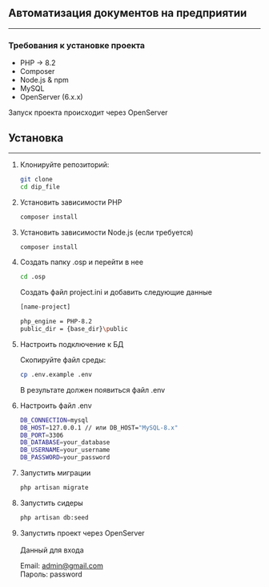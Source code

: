 ## Автоматизация документов на предприятии 

--- 


### Требования к установке проекта 
- PHP -> 8.2
- Composer
- Node.js & npm
- MySQL
- OpenServer (6.x.x)


Запуск проекта происходит через OpenServer


## Установка

---

1. Клонируйте репозиторий:

   ```bash
   git clone 
   cd dip_file
   ```

2. Установить зависимости PHP
    ```bash
   composer install
   ```

3. Установить зависимости Node.js (если требуется)
    ```bash
   composer install
   ```
   
4. Создать папку .osp и перейти в нее
    ```bash
   cd .osp
   ```
    Создать файл project.ini и добавить следующие данные   
    ```bash
   [name-project]

    php_engine = PHP-8.2
    public_dir = {base_dir}\public
   ```
5. Настроить подключение к БД

   Скопируйте файл среды:

    ```bash
    cp .env.example .env
   ```
   В результате должен появиться файл .env


6. Настроить файл .env

    ```bash
    DB_CONNECTION=mysql
    DB_HOST=127.0.0.1 // или DB_HOST="MySQL-8.x"
    DB_PORT=3306
    DB_DATABASE=your_database
    DB_USERNAME=your_username
    DB_PASSWORD=your_password
    ```
7. Запустить миграции 

    ```bash
    php artisan migrate
   ```
   
8. Запустить сидеры
    ```bash
    php artisan db:seed    
   ```

9. Запустить проект через OpenServer
   <br>
   <br>
    Данный для входа

    Email: admin@gmail.com <br>
    Пароль: password
   
